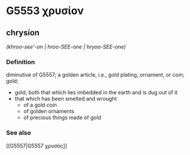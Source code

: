 # G5553 χρυσίον

## chrysíon

_(khroo-see'-on | hroo-SEE-one | hryoo-SEE-one)_

### Definition

diminutive of G5557; a golden article, i.e., gold plating, ornament, or coin; gold; 

- gold, both that which lies imbedded in the earth and is dug out of it
- that which has been smelted and wrought
  - of a gold coin
  - of golden ornaments
  - of precious things made of gold

### See also

[[G5557|G5557 χρυσός]]
